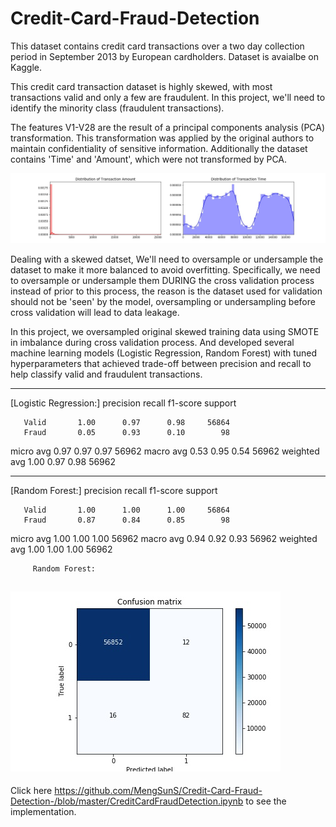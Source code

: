 # Credit-Card-Fraud-Detection

This dataset contains credit card transactions over a two day collection period in September 2013 by European cardholders. Dataset is avaialbe on Kaggle. 

This credit card transaction dataset is highly skewed, with most transactions valid and only a few are fraudulent. In this project, we'll need to identify the minority class (fraudulent transactions). 

The features V1-V28 are the result of a principal components analysis (PCA) transformation. This transformation was applied by the original authors to maintain confidentiality of sensitive information. Additionally the dataset contains 'Time' and 'Amount', which were not transformed by PCA. 

![image](https://github.com/MengSunS/Credit-Card-Fraud-Detection-/raw/master/Time&Amount.jpg)

Dealing with a skewed datset, We'll need to oversample or undersample the dataset to make it more balanced to avoid overfitting. Specifically, we need to oversample or undersample them DURING the cross validation process instead of prior to this process, the reason is the dataset used for validation should not be 'seen' by the model, oversampling or undersampling before cross validation will lead to data leakage. 

In this project, we oversampled original skewed training data using SMOTE in imbalance during cross validation process. And developed several machine learning models (Logistic Regression, Random Forest) with tuned hyperparameters that achieved trade-off between precision and recall to help classify valid and fraudulent transactions.

------------------------------------------------------------
[Logistic Regression:]
              precision    recall  f1-score   support

       Valid       1.00      0.97      0.98     56864
       Fraud       0.05      0.93      0.10        98

   micro avg       0.97      0.97      0.97     56962
   macro avg       0.53      0.95      0.54     56962
weighted avg       1.00      0.97      0.98     56962

------------------------------------------------------------
[Random Forest:]
              precision    recall  f1-score   support

       Valid       1.00      1.00      1.00     56864
       Fraud       0.87      0.84      0.85        98

   micro avg       1.00      1.00      1.00     56962
   macro avg       0.94      0.92      0.93     56962
weighted avg       1.00      1.00      1.00     56962


         Random Forest:

![image](https://github.com/MengSunS/Credit-Card-Fraud-Detection-/raw/master/ConfusionMatrix_rf.jpg)
------------------------------------------------
Click here https://github.com/MengSunS/Credit-Card-Fraud-Detection-/blob/master/CreditCardFraudDetection.ipynb to see the implementation.
